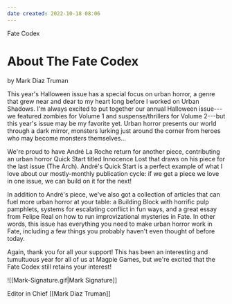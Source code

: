```yaml
---
date created: 2022-10-18 08:06
---
```


Fate Codex

# About The Fate Codex

by Mark Diaz Truman

This year's Halloween issue has a special focus on urban horror, a genre that grew near and dear to my heart long before I worked on Urban Shadows. I'm always excited to put together our annual Halloween issue---we featured zombies for Volume 1 and suspense/thrillers for Volume 2---but this year's issue may be my favorite yet. Urban horror presents our world through a dark mirror, monsters lurking just around the corner from heroes who may become monsters themselves...

We're proud to have André La Roche return for another piece, contributing an urban horror Quick Start titled Innocence Lost that draws on his piece for the last issue (The Arch). André's Quick Start is a perfect example of what I love about our mostly-monthly publication cycle: if we get a piece we love in one issue, we can build on it for the next!

In addition to André's piece, we've also got a collection of articles that can fuel more urban horror at your table: a Building Block with horrific pulp pamphlets, systems for escalating conflict in fun ways, and a great essay from Felipe Real on how to run improvizational mysteries in Fate. In other words, this issue has everything you need to make urban horror work in Fate, including a few things you probably haven't even thought of before today.

Again, thank you for all your support! This has been an interesting and tumultuous year for all of us at Magpie Games, but we're excited that the Fate Codex still retains your interest!

![[Mark-Signature.gif|Mark Signature]]

Editor in Chief
[[Mark Diaz Truman]]

